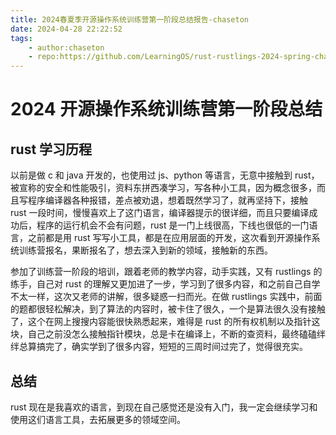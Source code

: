 ```yaml
---
title: 2024春夏季开源操作系统训练营第一阶段总结报告-chaseton
date: 2024-04-28 22:22:52
tags:
    - author:chaseton
    - repo:https://github.com/LearningOS/rust-rustlings-2024-spring-chaseton
---
```


# 2024 开源操作系统训练营第一阶段总结

## rust 学习历程

以前是做 c 和 java 开发的，也使用过 js、python 等语言，无意中接触到 rust，被宣称的安全和性能吸引，资料东拼西凑学习，写各种小工具，因为概念很多，而且写程序编译器各种报错，差点被劝退，想着既然学习了，就再坚持下，接触 rust 一段时间，慢慢喜欢上了这门语言，编译器提示的很详细，而且只要编译成功后，程序的运行机会不会有问题，rust 是一门上线很高，下线也很低的一门语言，之前都是用 rust 写写小工具，都是在应用层面的开发，这次看到开源操作系统训练营报名，果断报名了，想去深入到新的领域，接触新的东西。

参加了训练营一阶段的培训，跟着老师的教学内容，动手实践，又有 rustlings 的练手，自己对 rust 的理解又更加进了一步，学习到了很多内容，和之前自己自学不太一样，这次又老师的讲解，很多疑惑一扫而光。在做 rustlings 实践中，前面的题都很轻松解决，到了算法的内容时，被卡住了很久，一个是算法很久没有接触了，这个在网上搜搜内容能很快熟悉起来，难得是 rust 的所有权机制以及指针这块，自己之前没怎么接触指针模块，总是卡在编译上，不断的查资料，最终磕磕绊绊总算搞完了，确实学到了很多内容，短短的三周时间过完了，觉得很充实。

## 总结

rust 现在是我喜欢的语言，到现在自己感觉还是没有入门，我一定会继续学习和使用这们语言工具，去拓展更多的领域空间。
